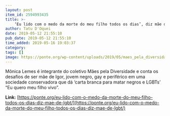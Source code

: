 ```yaml
---
layout: post
item_id: 2594993435
title: >-
    ‘Eu lido com o medo da morte do meu filho todos os dias’, diz mãe de LGBT
author: Tatu D'Oquei
date: 2019-05-12 21:55:10
pub_date: 2019-05-12 21:55:10
time_added: 2019-05-16 19:03:37
category: 
tags: []
image: https://ponte.org/wp-content/uploads/2019/05/maes_pela_diversidade-2.jpg
---
```


Mônica Lemes é integrante do coletivo Mães pela Diversidade e conta os desafios de ser mãe de Igor, jovem negro, gay e periférico em uma sociedade conservadora que dá ‘carta branca para matar negros e LGBTs’ “Eu quero meu filho vivo”.

**Link:** [https://ponte.org/eu-lido-com-o-medo-da-morte-do-meu-filho-todos-os-dias-diz-mae-de-lgbt/](https://ponte.org/eu-lido-com-o-medo-da-morte-do-meu-filho-todos-os-dias-diz-mae-de-lgbt/)

